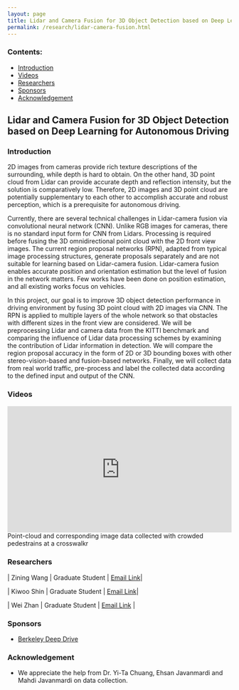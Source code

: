 ```yaml
---
layout: page
title: Lidar and Camera Fusion for 3D Object Detection based on Deep Learning
permalink: /research/lidar-camera-fusion.html
---
```


### Contents:

- [Introduction](#id1)
- [Videos](#id2)
- [Researchers](#id3)
- [Sponsors](#id4)
- [Acknowledgement](#id5)

## Lidar and Camera Fusion for 3D Object Detection based on Deep Learning for Autonomous Driving

<!-- Add your own introduction here -->

### <a name="id1"></a>Introduction

2D images from cameras provide rich texture descriptions of the surrounding, while depth is hard to obtain. On the other hand, 3D point cloud from Lidar can provide accurate depth and reflection intensity, but the solution is comparatively low. Therefore, 2D images and 3D point cloud are potentially supplementary to each other to accomplish accurate and robust perception, which is a prerequisite for autonomous driving.

Currently, there are several technical challenges in Lidar-camera fusion via convolutional neural network (CNN). Unlike RGB images for cameras, there is no standard input form for CNN from Lidars. Processing is required before fusing the 3D omnidirectional point cloud with the 2D front view images. The current region proposal networks (RPN), adapted from typical image processing structures, generate proposals separately and are not suitable for learning based on Lidar-camera fusion. Lidar-camera fusion enables accurate position and orientation estimation but the level of fusion in the network matters. Few works have been done on position estimation, and all existing works focus on vehicles.

In this project, our goal is to improve 3D object detection performance in driving environment by fusing 3D point cloud with 2D images via CNN. The RPN is applied to multiple layers of the whole network so that obstacles with different sizes in the front view are considered. We will be preprocessing Lidar and camera data from the KITTI benchmark and comparing the influence of Lidar data processing schemes by examining the contribution of Lidar information in detection. We will compare the region proposal accuracy in the form of 2D or 3D bounding boxes with other stereo-vision-based and fusion-based networks. Finally, we will collect data from real world traffic, pre-process and label the collected data according to the defined input and output of the CNN.



### <a name="id2"></a>Videos

<div style="position: relative; width: 100%; height: 0; padding-bottom: 56.3%;">
<iframe style = "position: absolute; width: 100%; height: 100%; left: 0; top: 0;"
  src="https://youtube.com/embed/MMhQFThzHA4?rel=0" frameborder="0" controls="controls" preload="auto" allowfullscreen></iframe>
</div>

<div class="image-caption">Point-cloud and corresponding image data collected with crowded pedestrains at a crosswalkr</div>



### <a name="id3"></a>Researchers

| Zining Wang | Graduate Student | [Email Link](mailto:wangzining@berkeley.edu)|

| Kiwoo Shin | Graduate Student | [Email Link](mailto:kiwoo.shin@berkeley.edu)|

| Wei Zhan | Graduate Student | [Email Link](mailto:wzhan@berkeley.edu) | 



### <a name="id4"></a>Sponsors

* [Berkeley Deep Drive](http://bdd.berkeley.edu)



### <a name="id5"></a>Acknowledgement

- We appreciate the help from Dr. Yi-Ta Chuang, Ehsan Javanmardi and Mahdi Javanmardi on data collection.